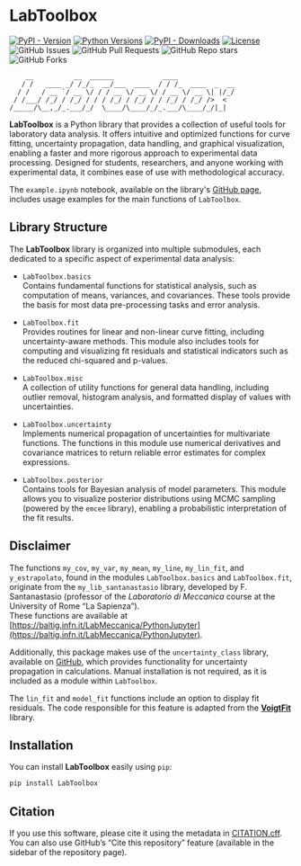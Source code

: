 # LabToolbox

[![PyPI - Version](https://img.shields.io/pypi/v/LabToolbox)](https://pypi.org/project/LabToolbox/)
[![Python Versions](https://img.shields.io/pypi/pyversions/LabToolbox)](https://pypi.org/project/LabToolbox/)
[![PyPI - Downloads](https://img.shields.io/pypi/dm/LabToolbox)](https://pypi.org/project/LabToolbox/)
[![License](https://img.shields.io/pypi/l/LabToolbox)](https://github.com/giusesorrentino/LabToolbox/blob/main/LICENSE)
![GitHub Issues](https://img.shields.io/github/issues/giusesorrentino/LabToolbox)
![GitHub Pull Requests](https://img.shields.io/github/issues-pr/giusesorrentino/LabToolbox)
![GitHub Repo stars](https://img.shields.io/github/stars/giusesorrentino/LabToolbox)
![GitHub Forks](https://img.shields.io/github/forks/giusesorrentino/LabToolbox)
```text
    __          __  ______            ____              
   / /   ____ _/ /_/_  __/___  ____  / / /_  ____  _  __
  / /   / __ `/ __ \/ / / __ \/ __ \/ / __ \/ __ \| |/_/
 / /___/ /_/ / /_/ / / / /_/ / /_/ / / /_/ / /_/ />  <  
/_____/\__,_/_.___/_/  \____/\____/_/_.___/\____/_/|_|  
```
**LabToolbox** is a Python library that provides a collection of useful tools for laboratory data analysis. It offers intuitive and optimized functions for curve fitting, uncertainty propagation, data handling, and graphical visualization, enabling a faster and more rigorous approach to experimental data processing. Designed for students, researchers, and anyone working with experimental data, it combines ease of use with methodological accuracy.

The `example.ipynb` notebook, available on the library's [GitHub page](https://github.com/giusesorrentino/LabToolbox), includes usage examples for the main functions of `LabToolbox`.

## Library Structure

The **LabToolbox** library is organized into multiple submodules, each dedicated to a specific aspect of experimental data analysis:

- `LabToolbox.basics`  
  Contains fundamental functions for statistical analysis, such as computation of means, variances, and covariances. These tools provide the basis for most data pre-processing tasks and error analysis.

- `LabToolbox.fit`  
  Provides routines for linear and non-linear curve fitting, including uncertainty-aware methods. This module also includes tools for computing and visualizing fit residuals and statistical indicators such as the reduced chi-squared and p-values.

- `LabToolbox.misc`  
  A collection of utility functions for general data handling, including outlier removal, histogram analysis, and formatted display of values with uncertainties.

- `LabToolbox.uncertainty`  
  Implements numerical propagation of uncertainties for multivariate functions. The functions in this module use numerical derivatives and covariance matrices to return reliable error estimates for complex expressions.

- `LabToolbox.posterior`  
  Contains tools for Bayesian analysis of model parameters. This module allows you to visualize posterior distributions using MCMC sampling (powered by the `emcee` library), enabling a probabilistic interpretation of the fit results.

## Disclaimer

The functions `my_cov`, `my_var`, `my_mean`, `my_line`, `my_lin_fit`, and `y_estrapolato`, found in the modules `LabToolbox.basics` and `LabToolbox.fit`, originate from the `my_lib_santanastasio` library, developed by F. Santanastasio (professor of the *Laboratorio di Meccanica* course at the University of Rome “La Sapienza”).  
These functions are available at [https://baltig.infn.it/LabMeccanica/PythonJupyter](https://baltig.infn.it/LabMeccanica/PythonJupyter).

Additionally, this package makes use of the `uncertainty_class` library, available on [GitHub](https://github.com/yiorgoskost/Uncertainty-Propagation/tree/master), which provides functionality for uncertainty propagation in calculations. Manual installation is not required, as it is included as a module within `LabToolbox`.

The `lin_fit` and `model_fit` functions include an option to display fit residuals. The code responsible for this feature is adapted from the [**VoigtFit**](https://github.com/jkrogager/VoigtFit) library.

## Installation

You can install **LabToolbox** easily using `pip`:

```bash
pip install LabToolbox
```

## Citation

If you use this software, please cite it using the metadata in [CITATION.cff](https://github.com/giusesorrentino/LabToolbox/blob/main/CITATION.cff). You can also use GitHub’s “Cite this repository” feature (available in the sidebar of the repository page).